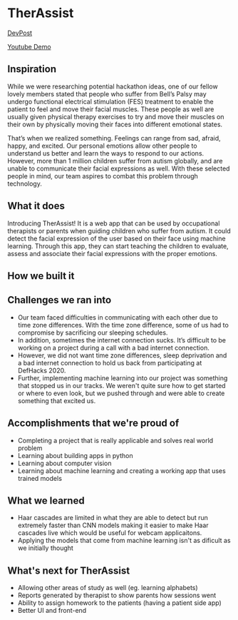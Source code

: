# TherAssist

[DevPost](https://devpost.com/software/healtherapist)

[Youtube Demo](https://youtu.be/smWooWXbKfM)

## Inspiration
While we were researching potential hackathon ideas, one of our fellow lovely members stated that people who suffer from Bell’s Palsy may undergo functional electrical stimulation (FES) treatment to enable the patient to feel and move their facial muscles. These people as well are usually given physical therapy exercises to try and move their muscles on their own by physically moving their faces into different emotional states.

That’s when we realized something. Feelings can range from sad, afraid, happy, and excited. Our personal emotions allow other people to understand us better and learn the ways to respond to our actions. However, more than 1 million children suffer from autism globally, and are unable to communicate their facial expressions as well. With these selected people in mind, our team aspires to combat this problem through technology.

## What it does
Introducing TherAssist! It is a web app that can be used by occupational therapists or parents when guiding children who suffer from autism. It could detect the facial expression of the user based on their face using machine learning. Through this app, they can start teaching the children to evaluate, assess and associate their facial expressions with the proper emotions.

## How we built it

## Challenges we ran into
- Our team faced difficulties in communicating with each other due to time zone differences. With the time zone difference, some of us had to compromise by sacrificing our sleeping schedules.
- In addition, sometimes the internet connection sucks. It’s difficult to be working on a project during a call with a bad internet connection.
- However, we did not want time zone differences, sleep deprivation and a bad internet connection to hold us back from participating at DefHacks 2020.
- Further, implementing machine learning into our project was something that stopped us in our tracks. We weren't quite sure how to get started or where to even look, but we pushed through and were able to create something that excited us.

## Accomplishments that we're proud of
- Completing a project that is really applicable and solves real world problem
- Learning about building apps in python
- Learning about computer vision
- Learning about machine learning and creating a working app that uses trained models

## What we learned
- Haar cascades are limited in what they are able to detect but run extremely faster than CNN models making it easier to make Haar cascades live which would be useful for webcam applicaitons.
- Applying the models that come from machine learning isn't as dificult as we initially thought

## What's next for TherAssist
- Allowing other areas of study as well (eg. learning alphabets)
- Reports generated by therapist to show parents how sessions went
- Ability to assign homework to the patients (having a patient side app)
- Better UI and front-end
